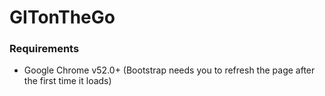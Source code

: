 # GITonTheGo
### Requirements
* Google Chrome v52.0+ (Bootstrap needs you to refresh the page after the first time it loads)
